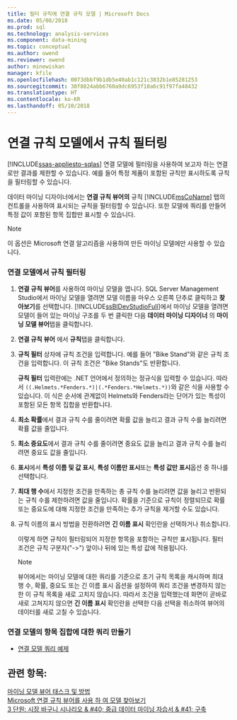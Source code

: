 ```yaml
---
title: 필터 규칙에 연결 규칙 모델 | Microsoft Docs
ms.date: 05/08/2018
ms.prod: sql
ms.technology: analysis-services
ms.component: data-mining
ms.topic: conceptual
ms.author: owend
ms.reviewer: owend
author: minewiskan
manager: kfile
ms.openlocfilehash: 0073dbbf9b1db5e40ab1c121c3832b1e85281253
ms.sourcegitcommit: 38f8824abb6760a9dc6953f10a6c91f97fa48432
ms.translationtype: HT
ms.contentlocale: ko-KR
ms.lasthandoff: 05/10/2018
---
```

# <a name="filter-a-rule-in-an-association-rules-model"></a>연결 규칙 모델에서 규칙 필터링
[!INCLUDE[ssas-appliesto-sqlas](../../includes/ssas-appliesto-sqlas.md)]
  연결 모델에 필터링을 사용하여 보고자 하는 연결로만 결과를 제한할 수 있습니다. 예를 들어 특정 제품이 포함된 규칙만 표시하도록 규칙을 필터링할 수 있습니다.  
  
 데이터 마이닝 디자이너에서는 **연결 규칙 뷰어의** 규칙 [!INCLUDE[msCoName](../../includes/msconame-md.md)] 탭의 컨트롤을 사용하여 표시되는 규칙을 필터링할 수 있습니다.  또한 모델에 쿼리를 만들어 특정 값이 포함된 항목 집합만 표시할 수 있습니다.  
  
> [!NOTE]  
>  이 옵션은 Microsoft 연결 알고리즘을 사용하여 만든 마이닝 모델에만 사용할 수 있습니다.  
  
### <a name="filter-a-rule-in-an-association-model"></a>연결 모델에서 규칙 필터링  
  
1.  **연결 규칙 뷰어**를 사용하여 마이닝 모델을 엽니다. SQL Server Management Studio에서 마이닝 모델을 열려면 모델 이름을 마우스 오른쪽 단추로 클릭하고 **찾아보기**를 선택합니다. [!INCLUDE[ssBIDevStudioFull](../../includes/ssbidevstudiofull-md.md)]에서 마이닝 모델을 열려면 모델이 들어 있는 마이닝 구조를 두 번 클릭한 다음 **데이터 마이닝 디자이너** 의 **마이닝 모델 뷰어**탭을 클릭합니다.  
  
2.  **연결 규칙 뷰어** 에서 **규칙**탭을 클릭합니다.  
  
3.  **규칙 필터** 상자에 규칙 조건을 입력합니다. 예를 들어 "Bike Stand"와 같은 규칙 조건을 입력합니다. 이 규칙 조건은 "Bike Stands"도 반환합니다.  
  
     **규칙 필터** 입력란에는 .NET 언어에서 정의하는 정규식을 입력할 수 있습니다. 따라서 `((.Helmets.*Fenders.*)|(.*Fenders.*Helmets.*))`와 같은 식을 사용할 수 있습니다. 이 식은 순서에 관계없이 Helmets와 Fenders라는 단어가 있는 특성이 포함된 모든 항목 집합을 반환합니다.  
  
4.  **최소 확률**에서 결과 규칙 수를 줄이려면 확률 값을 늘리고 결과 규칙 수를 늘리려면 확률 값을 줄입니다.  
  
5.  **최소 중요도**에서 결과 규칙 수를 줄이려면 중요도 값을 늘리고 결과 규칙 수를 늘리려면 중요도 값을 줄입니다.  
  
6.  **표시**에서 **특성 이름 및 값 표시**, **특성 이름만 표시**또는 **특성 값만 표시**옵션 중 하나를 선택합니다.  
  
7.  **최대 행 수**에서 지정한 조건을 만족하는 총 규칙 수를 늘리려면 값을 늘리고 반환되는 규칙 수를 제한하려면 값을 줄입니다. 확률을 기준으로 규칙이 정렬되므로 확률 또는 중요도에 대해 지정한 조건을 만족하는 추가 규칙을 제거할 수도 있습니다.  
  
8.  규칙 이름의 표시 방법을 전환하려면 **긴 이름 표시** 확인란을 선택하거나 취소합니다.  
  
     이렇게 하면 규칙이 필터링되어 지정한 항목을 포함하는 규칙만 표시됩니다. 필터 조건은 규칙 구분자("->") 앞이나 뒤에 있는 특성 값에 적용됩니다.  
  
    > [!NOTE]  
    >  뷰어에서는 마이닝 모델에 대한 쿼리를 기준으로 초기 규칙 목록을 캐시하며 최대 행 수, 확률, 중요도 또는 긴 이름 표시 옵션을 설정하여 쿼리 조건을 변경하지 않는 한 이 규칙 목록을 새로 고치지 않습니다. 따라서 조건을 입력했는데 화면이 곧바로 새로 고쳐지지 않으면 **긴 이름 표시** 확인란을 선택한 다음 선택을 취소하여 뷰어의 데이터를 새로 고칠 수 있습니다.  
  
### <a name="create-a-query-on-the-itemsets-in-an-association-model"></a>연결 모델의 항목 집합에 대한 쿼리 만들기  
  
-   [연결 모델 쿼리 예제](../../analysis-services/data-mining/association-model-query-examples.md)  
  
## <a name="see-also"></a>관련 항목:  
 [마이닝 모델 뷰어 태스크 및 방법](../../analysis-services/data-mining/mining-model-viewer-tasks-and-how-tos.md)   
 [Microsoft 연결 규칙 뷰어를 사용 하 여 모델 찾아보기](../../analysis-services/data-mining/browse-a-model-using-the-microsoft-association-rules-viewer.md)   
 [3 단원: 시장 바구니 시나리오 & #40; 중급 데이터 마이닝 자습서 & #41; 구축](http://msdn.microsoft.com/library/651eef38-772e-4d97-af51-075b1b27fc5a)  
  
  
